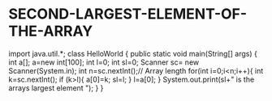 # SECOND-LARGEST-ELEMENT-OF-THE-ARRAY
import java.util.*;
class HelloWorld {
    public static void main(String[] args) {
        int a[];
        a=new int[100];
        int l=0;
        int sl=0;
        Scanner sc= new Scanner(System.in);
        int n=sc.nextInt();// Array length
        for(int i=0;i<n;i++){
            int k=sc.nextInt();
            if (k>l){
            a[0]=k;
            sl=l;
            }
            l=a[0];
        }
        System.out.print(sl+" is the arrays largest element ");
    }
  }
